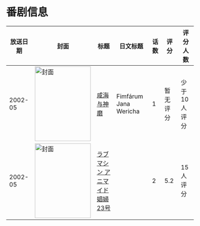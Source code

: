 # 番剧信息

|放送日期|封面|标题|日文标题|话数|评分|评分人数|
|---|---|---|---|---|---|---|
|2002-05|<img src="//lain.bgm.tv/pic/cover/c/72/ec/35915_PhJzy.jpg" alt="封面" style="width:150px;height:200px;object-fit:cover;">|[咸海与神磨](https://bangumi.tv/subject/35915)|Fimfárum Jana Wericha|1|暂无评分|少于10人评分|
|2002-05|<img src="/img/no_icon_subject.png" alt="封面" style="width:150px;height:200px;object-fit:cover;">|[ラブマシン  アニマイド娼婦23号](https://bangumi.tv/subject/168130)||2|5.2|15人评分|
